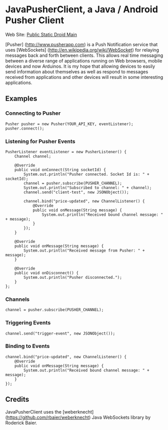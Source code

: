 # JavaPusherClient, a Java / Android Pusher Client

Web Site: [Public Static Droid Main](http://publicstaticdroidmain.com/)

[Pusher] (http://www.pusherapp.com) is a Push Notification service that uses [WebSockets] (http://en.wikipedia.org/wiki/WebSocket) for relaying messages back and forth between clients.  This allows real time messaging between a diverse range of applications running on Web browsers, mobile devices and now Arduinos.  It is my hope that allowing devices to easily send information about themselves as well as respond to messages received from applications and other devices will result in some interesting applications.

## Examples
### Connecting to Pusher
	Pusher pusher = new Pusher(YOUR_API_KEY, eventListener);   
	pusher.connect();  
### Listening for Pusher Events
	PusherListener eventListener = new PusherListener() {  
		Channel channel;
		
		@Override
		public void onConnect(String socketId) {
			System.out.println("Pusher connected. Socket Id is: " + socketId);
			channel = pusher.subscribe(PUSHER_CHANNEL);
			System.out.println("Subscribed to channel: " + channel);
			channel.send("client-test", new JSONObject());
			
			channel.bind("price-updated", new ChannelListener() {
				@Override
				public void onMessage(String message) {
					System.out.println("Received bound channel message: " + message);
				}
			});
		}
	
		@Override
		public void onMessage(String message) {
			System.out.println("Received message from Pusher: " + message);
		}
	
		@Override
		public void onDisconnect() {
			System.out.println("Pusher disconnected.");
		}
	};

### Channels
	channel = pusher.subscribe(PUSHER_CHANNEL);  
	 
### Triggering Events
	channel.send("trigger-event", new JSONObject()); 
### Binding to Events
	channel.bind("price-updated", new ChannelListener() {  
		@Override  
		public void onMessage(String message) {  
			System.out.println("Received bound channel message: " + message);  
		}  
	});  
## Credits
JavaPusherClient uses the [weberknecht] (https://github.com/rbaier/weberknecht) Java WebSockets library by Roderick Baier.